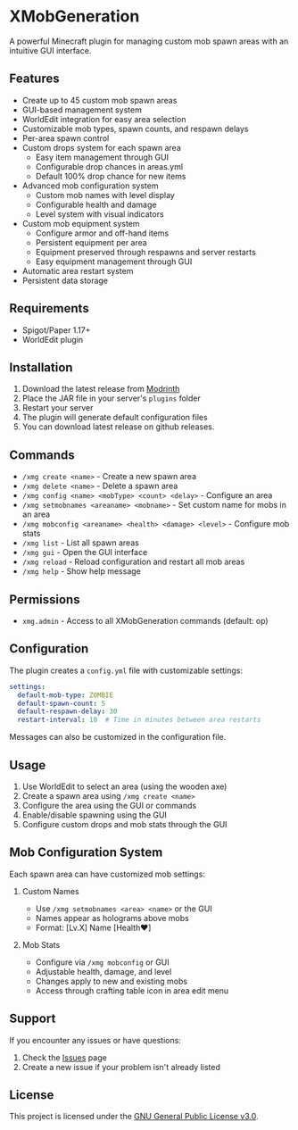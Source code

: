 # XMobGeneration

A powerful Minecraft plugin for managing custom mob spawn areas with an intuitive GUI interface.

## Features

- Create up to 45 custom mob spawn areas
- GUI-based management system
- WorldEdit integration for easy area selection
- Customizable mob types, spawn counts, and respawn delays
- Per-area spawn control
- Custom drops system for each spawn area
  - Easy item management through GUI
  - Configurable drop chances in areas.yml
  - Default 100% drop chance for new items
- Advanced mob configuration system
  - Custom mob names with level display
  - Configurable health and damage
  - Level system with visual indicators
- Custom mob equipment system
  - Configure armor and off-hand items
  - Persistent equipment per area
  - Equipment preserved through respawns and server restarts
  - Easy equipment management through GUI
- Automatic area restart system
- Persistent data storage

## Requirements

- Spigot/Paper 1.17+
- WorldEdit plugin

## Installation

1. Download the latest release from [Modrinth](https://modrinth.com/project/xmobgeneration/)
2. Place the JAR file in your server's `plugins` folder
3. Restart your server
4. The plugin will generate default configuration files
5. You can download latest release on github releases.

## Commands

- `/xmg create <name>` - Create a new spawn area
- `/xmg delete <name>` - Delete a spawn area
- `/xmg config <name> <mobType> <count> <delay>` - Configure an area
- `/xmg setmobnames <areaname> <mobname>` - Set custom name for mobs in an area
- `/xmg mobconfig <areaname> <health> <damage> <level>` - Configure mob stats
- `/xmg list` - List all spawn areas
- `/xmg gui` - Open the GUI interface
- `/xmg reload` - Reload configuration and restart all mob areas
- `/xmg help` - Show help message

## Permissions

- `xmg.admin` - Access to all XMobGeneration commands (default: op)

## Configuration

The plugin creates a `config.yml` file with customizable settings:

```yaml
settings:
  default-mob-type: ZOMBIE
  default-spawn-count: 5
  default-respawn-delay: 30
  restart-interval: 10  # Time in minutes between area restarts
```

Messages can also be customized in the configuration file.

## Usage

1. Use WorldEdit to select an area (using the wooden axe)
2. Create a spawn area using `/xmg create <name>`
3. Configure the area using the GUI or commands
4. Enable/disable spawning using the GUI
5. Configure custom drops and mob stats through the GUI

## Mob Configuration System

Each spawn area can have customized mob settings:

1. Custom Names
   - Use `/xmg setmobnames <area> <name>` or the GUI
   - Names appear as holograms above mobs
   - Format: [Lv.X] Name [Health❤]

2. Mob Stats
   - Configure via `/xmg mobconfig` or GUI
   - Adjustable health, damage, and level
   - Changes apply to new and existing mobs
   - Access through crafting table icon in area edit menu

## Support

If you encounter any issues or have questions:
1. Check the [Issues](https://github.com/Akar1881/XMobGeneration/issues) page
2. Create a new issue if your problem isn't already listed

## License

This project is licensed under the [GNU General Public License v3.0](LICENSE).